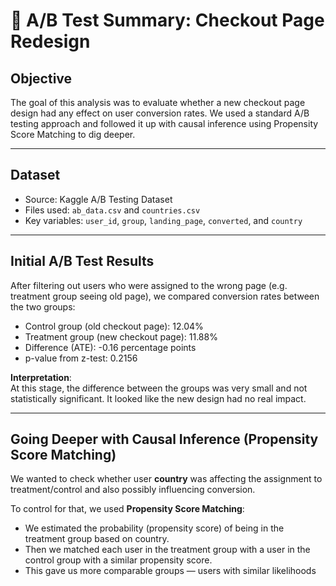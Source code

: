 # 🧪 A/B Test Summary: Checkout Page Redesign

## Objective

The goal of this analysis was to evaluate whether a new checkout page design had any effect on user conversion rates. We used a standard A/B testing approach and followed it up with causal inference using Propensity Score Matching to dig deeper.

---

## Dataset

- Source: Kaggle A/B Testing Dataset
- Files used: `ab_data.csv` and `countries.csv`
- Key variables: `user_id`, `group`, `landing_page`, `converted`, and `country`

---

## Initial A/B Test Results

After filtering out users who were assigned to the wrong page (e.g. treatment group seeing old page), we compared conversion rates between the two groups:

- Control group (old checkout page): 12.04%
- Treatment group (new checkout page): 11.88%
- Difference (ATE): -0.16 percentage points
- p-value from z-test: 0.2156

**Interpretation**:  
At this stage, the difference between the groups was very small and not statistically significant. It looked like the new design had no real impact.

---

## Going Deeper with Causal Inference (Propensity Score Matching)

We wanted to check whether user **country** was affecting the assignment to treatment/control and also possibly influencing conversion.

To control for that, we used **Propensity Score Matching**:
- We estimated the probability (propensity score) of being in the treatment group based on country.
- Then we matched each user in the treatment group with a user in the control group with a similar propensity score.
- This gave us more comparable groups — users with similar likelihoods
